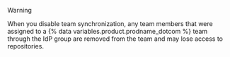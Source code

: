 > [!WARNING]
> When you disable team synchronization, any team members that were assigned to a {% data variables.product.prodname_dotcom %} team through the IdP group are removed from the team and may lose access to repositories.
